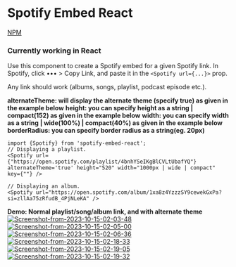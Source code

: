 # Spotify Embed React

[NPM](https://www.npmjs.com/package/spotify-embed-react) 

### Currently working in React
Use this component to create a Spotify embed for a given Spotify link. In
Spotify, click ••• > Copy Link, and paste it in the `<Spotify url={...}>` prop.

Any link should work (albums, songs, playlist, podcast episode etc.).

**alternateTheme: will display the alternate theme (specify true) as given in the example below**
**height: you can specify height as a string | compact(152) as given in the example below**
**width: you can specify width as a string | wide(100%) | compact(40%) as given in the example below**
**borderRadius: you can specify border radius as a string(eg. 20px)**

```tsx
import {Spotify} from 'spotify-embed-react';
// Displaying a playlist.
<Spotify url={"https://open.spotify.com/playlist/4bnhYSeIKgBlCVLtUbafYQ"} alternateTheme='true' height="520" width="1000px | wide | compact"  key={""} />

// Displaying an album.
<Spotify url="https://open.spotify.com/album/1xa8z4YzzzSY9cewekGxPa?si=zllAa75zRfudB_4PjNLeKA" />

```

**Demo: Normal playlist/song/album link, and with alternate theme**
<a href="https://ibb.co/cYtLVKr"><img src="https://i.ibb.co/J32QgWs/Screenshot-from-2023-10-15-02-03-48.png" alt="Screenshot-from-2023-10-15-02-03-48" border="0"></a>
<a href="https://ibb.co/X5Hk8c3"><img src="https://i.ibb.co/095VtHF/Screenshot-from-2023-10-15-02-05-00.png" alt="Screenshot-from-2023-10-15-02-05-00" border="0"></a>
<a href="https://ibb.co/T2CJXsg"><img src="https://i.ibb.co/r0WqPVw/Screenshot-from-2023-10-15-02-06-36.png" alt="Screenshot-from-2023-10-15-02-06-36" border="0"></a>
<a href="https://ibb.co/X4j50DV"><img src="https://i.ibb.co/1n7XyMb/Screenshot-from-2023-10-15-02-18-33.png" alt="Screenshot-from-2023-10-15-02-18-33" border="0"></a>
<a href="https://ibb.co/64VbKXy"><img src="https://i.ibb.co/fCBt3DX/Screenshot-from-2023-10-15-02-19-05.png" alt="Screenshot-from-2023-10-15-02-19-05" border="0"></a>
<a href="https://ibb.co/ZgW5bjx"><img src="https://i.ibb.co/T0m6Nft/Screenshot-from-2023-10-15-02-19-32.png" alt="Screenshot-from-2023-10-15-02-19-32" border="0"></a>
